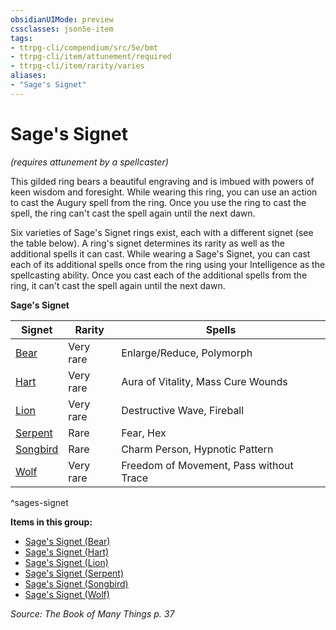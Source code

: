 ```yaml
---
obsidianUIMode: preview
cssclasses: json5e-item
tags:
- ttrpg-cli/compendium/src/5e/bmt
- ttrpg-cli/item/attunement/required
- ttrpg-cli/item/rarity/varies
aliases: 
- "Sage's Signet"
---
```

# Sage's Signet
*(requires attunement by a spellcaster)*  


This gilded ring bears a beautiful engraving and is imbued with powers of keen wisdom and foresight. While wearing this ring, you can use an action to cast the Augury spell from the ring. Once you use the ring to cast the spell, the ring can't cast the spell again until the next dawn.

Six varieties of Sage's Signet rings exist, each with a different signet (see the table below). A ring's signet determines its rarity as well as the additional spells it can cast. While wearing a Sage's Signet, you can cast each of its additional spells once from the ring using your Intelligence as the spellcasting ability. Once you cast each of the additional spells from the ring, it can't cast the spell again until the next dawn.

**Sage's Signet**

| Signet | Rarity | Spells |
|--------|--------|--------|
| [Bear](sages-signet-bear-bmt.md) | Very rare | Enlarge/Reduce, Polymorph |
| [Hart](sages-signet-hart-bmt.md) | Very rare | Aura of Vitality, Mass Cure Wounds |
| [Lion](sages-signet-lion-bmt.md) | Very rare | Destructive Wave, Fireball |
| [Serpent](sages-signet-serpent-bmt.md) | Rare | Fear, Hex |
| [Songbird](sages-signet-songbird-bmt.md) | Rare | Charm Person, Hypnotic Pattern |
| [Wolf](sages-signet-wolf-bmt.md) | Very rare | Freedom of Movement, Pass without Trace |
^sages-signet

**Items in this group:**

- [Sage's Signet (Bear)](sages-signet-bear-bmt.md)
- [Sage's Signet (Hart)](sages-signet-hart-bmt.md)
- [Sage's Signet (Lion)](sages-signet-lion-bmt.md)
- [Sage's Signet (Serpent)](sages-signet-serpent-bmt.md)
- [Sage's Signet (Songbird)](sages-signet-songbird-bmt.md)
- [Sage's Signet (Wolf)](sages-signet-wolf-bmt.md)

*Source: The Book of Many Things p. 37*